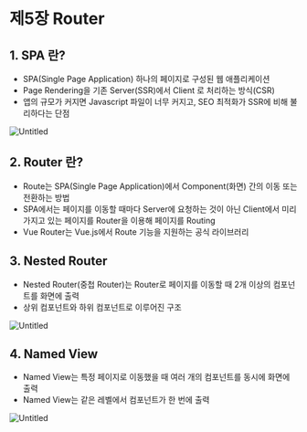 # 제5장 Router

## 1. SPA 란?

- SPA(Single Page Application) 하나의 페이지로 구성된 웹 애플리케이션
- Page Rendering을 기존 Server(SSR)에서 Client 로 처리하는 방식(CSR)
- 앱의 규모가 커지면 Javascript 파일이 너무 커지고, SEO 최적화가 SSR에 비해 불리하다는 단점

![Untitled](https://user-images.githubusercontent.com/111489860/235608750-0cbb7520-bcc7-4beb-ba21-b20ca35cd4c3.png)

## 2. Router 란?

- Route는 SPA(Single Page Application)에서 Component(화면) 간의 이동 또는 전환하는 방법
- SPA에서는 페이지를 이동할 때마다 Server에 요청하는 것이 아닌 Client에서 미리 가지고 있는 페이지를 Router을 이용해 페이지를 Routing
- Vue Router는 Vue.js에서 Route 기능을 지원하는 공식 라이브러리

## 3. Nested Router

- Nested Router(중첩 Router)는 Router로 페이지를 이동할 때 2개 이상의 컴포넌트를 화면에 출력
- 상위 컴포넌트와 하위 컴포넌트로 이루어진 구조

![Untitled](https://user-images.githubusercontent.com/111489860/235608775-e2062401-714a-417f-acb7-90f33652bd27.png)

## 4. Named View

- Named View는 특정 페이지로 이동했을 때 여러 개의 컴포넌트를 동시에 화면에 출력
- Named View는 같은 레벨에서 컴포넌트가 한 번에 출력

![Untitled](https://user-images.githubusercontent.com/111489860/235608813-756278aa-0549-4def-9f22-70e3613b8c03.png)
